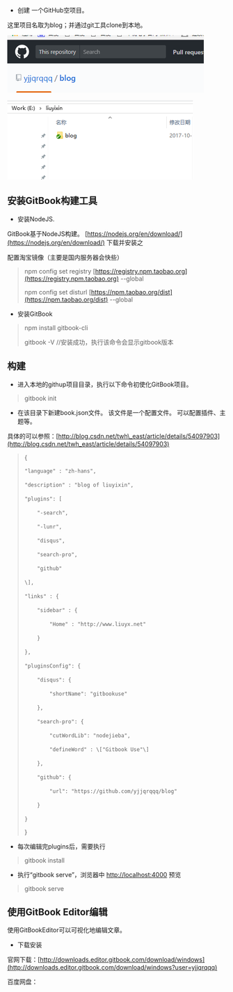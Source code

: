 * 创建 一个GitHub空项目。

这里项目名取为blog；并通过git工具clone到本地。

![](/assets/github_blog.png)

![](/assets/import.png)

## 安装GitBook构建工具

* 安装NodeJS.

GitBook基于NodeJS构建。 [https://nodejs.org/en/download/](https://nodejs.org/en/download/) 下载并安装之

配置淘宝镜像（主要是国内服务器会快些）

> npm config set registry [https://registry.npm.taobao.org](https://registry.npm.taobao.org) --global
>
> npm config set disturl [https://npm.taobao.org/dist](https://npm.taobao.org/dist) --global

* 安装GitBook

> npm install gitbook-cli
>
> gitbook -V   //安装成功，执行该命令会显示gitbook版本

## 构建

* 进入本地的githup项目目录，执行以下命令初使化GitBook项目。

> gitbook init

* 在该目录下新建book.json文件。  该文件是一个配置文件。 可以配置插件、主题等。

具体的可以参照：[http://blog.csdn.net/twh\_east/article/details/54097903](http://blog.csdn.net/twh_east/article/details/54097903)

> {
>
> ```
> "language" : "zh-hans",
>
> "description" : "blog of liuyixin",
>
> "plugins": [
>
>     "-search",
>
>     "-lunr",
>
>     "disqus",
>
>     "search-pro",
>
>     "github" 
>
> \],
>
> "links" : {
>
>     "sidebar" : {
>
>         "Home" : "http://www.liuyx.net"
>
>     }
>
> },
>
> "pluginsConfig": {
>
>     "disqus": {
>
>         "shortName": "gitbookuse"
>
>     },
>
>     "search-pro": {
>
>         "cutWordLib": "nodejieba",
>
>         "defineWord" : \["Gitbook Use"\]
>
>     },
>
>     "github": {
>
>         "url": "https://github.com/yjjqrqqq/blog"
>
>     }
>
> }
> ```
>
> }

* 每次编辑完plugins后，需要执行

> gitbook install

* 执行“gitbook serve”，浏览器中 [http://localhost:4000](http://localhost:4000) 预览

> gitbook serve

## 使用GitBook Editor编辑

使用GitBookEditor可以可视化地编辑文章。

* 下载安装

官网下载：[http://downloads.editor.gitbook.com/download/windows](http://downloads.editor.gitbook.com/download/windows?user=yjjqrqqq)

百度网盘：



